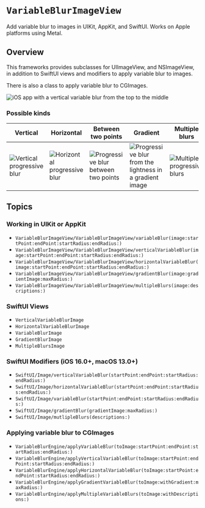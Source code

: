 # ``VariableBlurImageView``

Add variable blur to images in UIKit, AppKit, and SwiftUI. Works on Apple platforms using Metal.

## Overview

This frameworks provides subclasses for UIImageView, and NSImageView, in addition to SwiftUI views and modifiers to apply variable blur to images.

There is also a class to apply variable blur to CGImages.

![iOS app with a vertical variable blur from the top to the middle](iOSAppDemo1.png)

### Possible kinds
 
| Vertical | Horizontal | Between two points | Gradient | Multiple blurs |
|----------|------------|--------------------|----------|----------------|
![Vertical progressive blur](VariableBlurTestImage-VerticalBlur.png) | ![Horizontal progressive blur](VariableBlurTestImage-HorizontalBlur.png) | ![Progressive blur between two points](VariableBlurTestImage-VariableBlur.png) | ![Progressive blur from the lightness in a gradient image](VariableBlurTestImage-GradientBlur.png) | ![Multiple progressive blurs](VariableBlurTestImage-MultipleBlurs.png)

## Topics

### Working in UIKit or AppKit

- ``VariableBlurImageView/VariableBlurImageView/variableBlur(image:startPoint:endPoint:startRadius:endRadius:)``
- ``VariableBlurImageView/VariableBlurImageView/verticalVariableBlur(image:startPoint:endPoint:startRadius:endRadius:)``
- ``VariableBlurImageView/VariableBlurImageView/horizontalVariableBlur(image:startPoint:endPoint:startRadius:endRadius:)``
- ``VariableBlurImageView/VariableBlurImageView/gradientBlur(image:gradientImage:maxRadius:)``
- ``VariableBlurImageView/VariableBlurImageView/multipleBlurs(image:descriptions:)``

### SwiftUI Views
- ``VerticalVariableBlurImage``
- ``HorizontalVariableBlurImage``
- ``VariableBlurImage``
- ``GradientBlurImage``
- ``MultipleBlursImage``

### SwiftUI Modifiers (iOS 16.0+, macOS 13.0+)
- ``SwiftUI/Image/verticalVariableBlur(startPoint:endPoint:startRadius:endRadius:)``
- ``SwiftUI/Image/horizontalVariableBlur(startPoint:endPoint:startRadius:endRadius:)``
- ``SwiftUI/Image/variableBlur(startPoint:endPoint:startRadius:endRadius:)``
- ``SwiftUI/Image/gradientBlur(gradientImage:maxRadius:)``
- ``SwiftUI/Image/mutlipleBlurs(descriptions:)``

### Applying variable blur to CGImages

- ``VariableBlurEngine/applyVariableBlur(toImage:startPoint:endPoint:startRadius:endRadius:)``
- ``VariableBlurEngine/applyVerticalVariableBlur(toImage:startPoint:endPoint:startRadius:endRadius:)``
- ``VariableBlurEngine/applyHorizontalVariableBlur(toImage:startPoint:endPoint:startRadius:endRadius:)``
- ``VariableBlurEngine/applyGradientVariableBlur(toImage:withGradient:maxRadius:)``
- ``VariableBlurEngine/applyMultipleVariableBlurs(toImage:withDescriptions:)``
